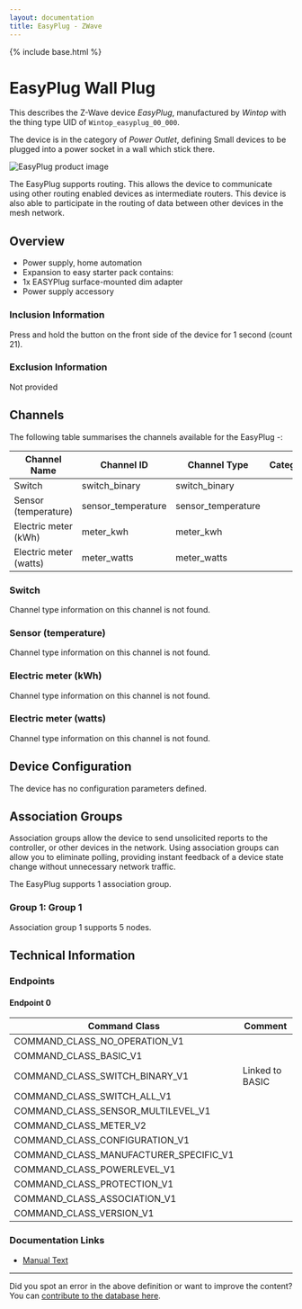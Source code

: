 ```yaml
---
layout: documentation
title: EasyPlug - ZWave
---
```


{% include base.html %}

# EasyPlug Wall Plug
This describes the Z-Wave device *EasyPlug*, manufactured by *Wintop* with the thing type UID of ```Wintop_easyplug_00_000```.

The device is in the category of *Power Outlet*, defining Small devices to be plugged into a power socket in a wall which stick there.

![EasyPlug product image](https://opensmarthouse.org/assets/zwave/attachments/218/easyplug.png)


The EasyPlug supports routing. This allows the device to communicate using other routing enabled devices as intermediate routers.  This device is also able to participate in the routing of data between other devices in the mesh network.

## Overview

  * Power supply, home automation
  * Expansion to easy starter pack contains:
  * 1x EASYPlug surface-mounted dim adapter
  * Power supply accessory

### Inclusion Information

Press and hold the button on the front side of the device for 1 second (count 21).

### Exclusion Information

Not provided

## Channels

The following table summarises the channels available for the EasyPlug -:

| Channel Name | Channel ID | Channel Type | Category | Item Type |
|--------------|------------|--------------|----------|-----------|
| Switch | switch_binary | switch_binary |  |  | 
| Sensor (temperature) | sensor_temperature | sensor_temperature |  |  | 
| Electric meter (kWh) | meter_kwh | meter_kwh |  |  | 
| Electric meter (watts) | meter_watts | meter_watts |  |  | 

### Switch
Channel type information on this channel is not found.

### Sensor (temperature)
Channel type information on this channel is not found.

### Electric meter (kWh)
Channel type information on this channel is not found.

### Electric meter (watts)
Channel type information on this channel is not found.



## Device Configuration

The device has no configuration parameters defined.

## Association Groups

Association groups allow the device to send unsolicited reports to the controller, or other devices in the network. Using association groups can allow you to eliminate polling, providing instant feedback of a device state change without unnecessary network traffic.

The EasyPlug supports 1 association group.

### Group 1: Group 1


Association group 1 supports 5 nodes.

## Technical Information

### Endpoints

#### Endpoint 0

| Command Class | Comment |
|---------------|---------|
| COMMAND_CLASS_NO_OPERATION_V1| |
| COMMAND_CLASS_BASIC_V1| |
| COMMAND_CLASS_SWITCH_BINARY_V1| Linked to BASIC|
| COMMAND_CLASS_SWITCH_ALL_V1| |
| COMMAND_CLASS_SENSOR_MULTILEVEL_V1| |
| COMMAND_CLASS_METER_V2| |
| COMMAND_CLASS_CONFIGURATION_V1| |
| COMMAND_CLASS_MANUFACTURER_SPECIFIC_V1| |
| COMMAND_CLASS_POWERLEVEL_V1| |
| COMMAND_CLASS_PROTECTION_V1| |
| COMMAND_CLASS_ASSOCIATION_V1| |
| COMMAND_CLASS_VERSION_V1| |

### Documentation Links

* [Manual Text](https://www.opensmarthouse.org/zwavedatabase/218/Easyplug-Manual.pdf)

---

Did you spot an error in the above definition or want to improve the content?
You can [contribute to the database here](https://www.opensmarthouse.org/zwavedatabase/218).
